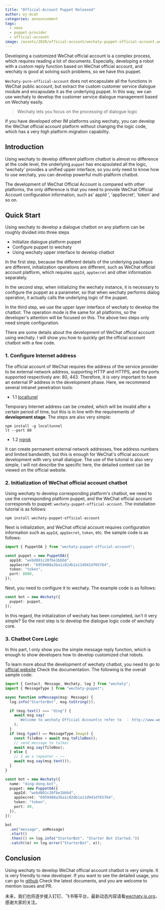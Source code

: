 ```yaml
---
title: "Official-Account Puppet Released"
author: wj-mcat
categories: announcement
tags:
  - news
  - puppet-provider
  - official-account
image: /assets/2020/official-account/wechaty-puppet-official-account.webp
---
```


Developing a customized WeChat official account is a complex process, which requires reading a lot of documents. Especially, developing a robot with a custom reply function based on WeChat official account, and wechaty is good at solving such problems, so we have this puppet.

`Wechaty-pure-official-account` does not encapsulate all the functions in WeChat public account, but extract the custom customer service dialogue module and encapsulate it as the underlying puppet. In this way, we can use wechaty to develop the customer service dialogue management based on Wechaty easily.

> Wechaty lets you focus on the processing of dialogue logic

If you have developed other IM platforms using wechaty, you can develop the WeChat official account platform without changing the logic code, which has a very high platform migration capability.

## Introduction

Using wechaty to develop different platform chatbot is almost no difference at the code level, the underlying `puppet` has encapsulated all the logic, 'wechaty' provides a unified upper interface, so you only need to know how to use wechaty, you can develop powerful multi-platform chatbot.

The development of WeChat Official Account is compared with other platforms, the only difference is that you need to provide WeChat Official Account configuration information, such as' appId ', 'appSecret', 'token' and so on.

## Quick Start

Using wechaty to develop a dialogue chatbot on any platform can be roughly divided into three steps

- Initialize dialogue platform puppet
- Configure puppet to wechaty
- Using wechaty upper interface to develop chatbot

In the first step, because the different details of the underlying packages are different, initialization operations are different, such as WeChat official account platform, which requires `appId`, `appSecret` and other information separately.

In the second step, when initializing the wechaty instance, it is necessary to configure the puppet as a parameter, so that when wechaty performs dialog operation, it actually calls the underlying logic of the puppet.

In the third step, we use the upper layer interface of wechaty to develop the chatbot. The operation mode is the same for all platforms, so the developer's attention will be focused on this. The above two steps only need simple configuration.

There are some details about the development of WeChat official account using wechaty. I will show you how to quickly get the official account chatbot with a few code.

### 1. Configure Internet address

The official account of WeChat requires the address of the service provider to be external network address, supporting HTTP and HTTPS, and the ports supported respectively are: 80, 443. Therefore, it is very important to have an external IP address in the development phase. Here, we recommend several intranet penetration tools:

- 1.1 [localtunel](https://localtunnel.github.io/www/)

Temporary Internet address can be created, which will be invalid after a certain period of time, but this is in line with the requirements of **development stage**. The steps are also very simple:

```shell script
npm install -g localtunnel
lt --port 80
```

- 1.2 [ngrok](https://www.npmjs.com/package/ngrok)

It can create permanent external network addresses, free address numbers and limited bandwidth, but this is enough for WeChat's official account development with very small dialogue. The use of the tutorial is also very simple, I will not describe the specific here, the detailed content can be viewed on the official website.

### 2. Initialization of WeChat official account chatbot

Using wechaty to develop corresponding platform's chatbot, we need to use the corresponding platform puppet, and the WeChat official account corresponds to puppet: `wechaty-puppet-official-account`. The installation tutorial is as follows:

```shell script
npm install wechaty-puppet-official-account
```

Next is initialization, and WeChat official account requires configuration information such as `appId`, `appSecret`, `token`, etc. the sample code is as follows:

```typescript
import { PuppetOA } from "wechaty-puppet-official-account";

const puppet = new PuppetOA({
  appId: "wxbd801c28fbe1bbbd",
  appSecret: "6959408a3ba1c82db1a11d941df65764",
  token: "token",
  port: 8080,
});
```

Next, you need to configure it to wechaty. The example code is as follows:

```typescript
const bot = new Wechaty({
  puppet: puppet,
});
```

In this regard, the initialization of wechaty has been completed, isn't it very simple? So the next step is to develop the dialogue logic code of wechaty core.

### 3. Chatbot Core Logic

In this part, I only show you the simple message reply function, which is enough to show developers how to develop customized chat robots.

To learn more about the development of wechaty chatbot, you need to go to [official website](http://wechaty.js.org/docs/introduction/) Check the documentation. The following is the overall sample code:

```typescript
import { Contact, Message, Wechaty, log } from "wechaty";
import { MessageType } from "wechaty-puppet";

async function onMessage(msg: Message) {
  log.info("StarterBot", msg.toString());

  if (msg.text() === "ding") {
    await msg.say(
      `Welcome to wechaty Official Account\n refer to  ： http://www.wechaty.js.org 😄😄😄`
    );
  }
  if (msg.type() == MessageType.Image) {
    const fileBox = await msg.toFileBox();
    // send message to talker
    await msg.say(fileBox);
  } else {
    // I am a repeater ~_~~
    await msg.say(msg.text());
  }
}

const bot = new Wechaty({
  name: "ding-dong-bot",
  puppet: new PuppetOA({
    appId: "wxbd801c28fbe1bbbd",
    appSecret: "6959408a3ba1c82db1a11d941df65764",
    token: "token",
    port: 80,
  }),
});

bot
  .on("message", onMessage)
  .start()
  .then(() => log.info("StarterBot", "Starter Bot Started."))
  .catch((e) => log.error("StarterBot", e));
```

## Conclusion

Using wechaty to develop WeChat official account chatbot is very simple. It is very friendly to new developer. If you want to see the detailed usage, you can go to [github](https://github.com/wechaty/wechaty-puppet-official-account) Check the latest documents, and you are welcome to mention issues and PR.

未来，我们也将逐步接入钉钉、飞书等平台，最新动态内容请看[wechaty.js.org](http://wechaty.js.org/)，感谢大家的关注。
